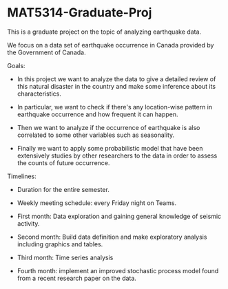 # MAT5314-Graduate-Proj

This is a graduate project on the topic of analyzing earthquake data.

We focus on a data set of earthquake occurrence in Canada provided by the Government of Canada.

Goals:
- In this project we want to analyze the data to give a detailed review of this natural disaster in the country and make some inference about its characteristics. 

- In particular, we want to check if there's any location-wise pattern in earthquake occurrence and how frequent it can happen. 

- Then we want to analyze if the occurrence of earthquake is also correlated to some other variables such as seasonality. 

- Finally we want to apply some probabilistic model that have been extensively studies by other researchers to the data in order to assess the counts of future occurrence.

Timelines:
- Duration for the entire semester.

- Weekly meeting schedule: every Friday night on Teams.

- First month: Data exploration and gaining general knowledge of seismic activity.

- Second month: Build data definition and make exploratory analysis including graphics and tables.

- Third month: Time series analysis

- Fourth month: implement an improved stochastic process model found from a recent research paper on the data. 
